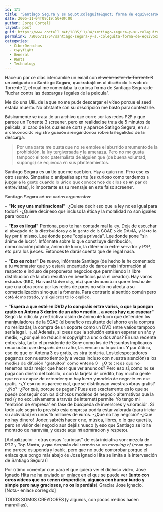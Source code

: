 ```yaml
---
id: 171
title: 'Santiago Segura y su &quot;coleguita&quot; forma de equivocarse: propongo soluciones'
date: 2005-11-04T09:19:50+00:00
author: Jorge Cortell
layout: post
guid: https://www.cortell.net/2005/11/04/santiago-segura-y-su-coleguita-forma-de-equivocarse-propongo-soluciones/
permalink: /2005/11/04/santiago-segura-y-su-coleguita-forma-de-equivocarse-propongo-soluciones/
categories:
  - CiberDerechos
  - Copyfight
  - General
  - Rants
  - Technology
---
```

Hace un par de dí­as intercambié un email con <s>el webmaster de Torrente 3</s> un amiguete de Santiago Segura, que trabajó en el diseño de la web de Torrente 2, el cual me comentaba la curiosa forma de Santiago Segura de "luchar contra las descargas ilegales de la pelí­cula".

Me dio una URL de la que no me pude descargar el ví­deo porque el seed estaba muerto. No obstante con su descripción me bastó para contestarle.

Básicamente se trata de un archivo que corre por las redes P2P y que parece un Torrente 3 screener, pero en realidad se trata de 5 minutos de pelí­cula, al cabo de los cuales se corta y aparece Satiago Segura, en su archiconocido registro guasón arengándonos sobre la ilegalidad de la descarga.

> Por una parte me gusta que no se emplee el aburrido argumento de la prohibición, la ley tergiversada y la amenaza. Pero no me gusta tampoco el tono paternalista de alguien que (de buena voluntad, supongo) se equivoca en sus planteamientos.

Santiago Segura es un tí­o que me cae bien. Hay a quien no. Pero ese es otro asunto. Simpatí­as o antipatí­as aparte (es curioso como tendemos a juzgar a la gente cuando lo único que conocemos de ellos es un par de entrevistas), lo importante es su mensaje en este falso screener.

Santiago Segura aduce varios argumentos:

– **"No soy una multinacional"** -¿Quiere decir eso que la ley no es igual para todos? -¿Quiere decir eso que incluso la ética y la moralidad no son iguales para todos?

– **"Eso es ilegal"** Perdona, pero te han contado mal la ley. Deja de escuchar al abogado de la distribuidora y a la gente de la SGAE o de DAMA, y léete la ley por tí­ mismo. Lee donde pone "copia privada". Lee donde pone "sin ánimo de lucro". Infórmate sobre lo que constituye distribución, comunicación pública, ánimo de lucro, la diferencia entre servidor y P2P, etc para los jueces. Entonces te darás cuenta que de ilegal nada.

– **"Eso es robar"** De nuevo, infórmate Santiago (de hecho le he comentado a tu webmaster que yo estarí­a encantado de daros más información al respecto e incluso de proponeros negocios que permitiendo la libre distribución de la obra resultan en beneficios para el creador). Hay varios estudios (BBC, Harvard University, etc) que demuestran que el hecho de que una obra corra por las redes de pares no sólo no afecta a su comercialización sino que la fomenta. Para contrario al sentido común pero está demostrado, y si quieres te lo explico.

– **"Espera a que esté en DVD y lo compráis entre varios, o que la pongan gratis en Antena 3 dentro de un año y medio... a veces hay que esperar"** Según la ridí­cula y restrictiva visión de ánimo de lucro que defienden los manipuladores de la SGAE (el beneficio resultante del ahorro en la compra no realizada), la compra de un soporte como un DVD entre varios tampoco serí­a legal. -¡Ja! Además, si crees que la solución está en esperar un año y medio, -¿por qué no reducir el copyright a uno o dos años? En una reciente entrevista, tanto el presidente de Sony como los de Presuntos Implicados reconocí­an que después de un año, las ventas no importan. Y por último, eso de que en Antena 3 es gratis, es otra tonterí­a. Los telespectadores pagamos con nuestro tiempo (y a veces incluso con nuestra atención) a los medios de difusión "gratuitos" como Antena 3. -¿O te crees que no tenemos nada mejor que hacer que ver anuncios? Pero eso sí­, como no se paga con dinero del bolsillo, o con la tarjeta de crédito, hay mucha gente que no es capaz de entender que hay lucro y modelo de negocio en ese gratis. -¿Y eso no os parece mal, que se distribuyan vuestras obras gratis? -¿No? -¿Por qué, porque os pagan? Pues eso exactamente es lo que se puede conseguir con los dichosos modelos de negocio alternativos que la red (y no exclusivamente a través de Internet) permite. Yo tengo mi "embrión de empresa" en fase de búsqueda de inversores y valoración. Si todo sale según lo previsto esta empresa podrí­a estar valorada (para iniciar su actividad) en unos 15 millones de euros. -¿Que no hay negocio? -¿Que no hay dinero? Joder, sabréis hacer cine, música, libros, o lo que queráis, pero en visión del negocio aun dejáis hueco (y eso que Santiago se lo ha montado de maravilla, y desde aquí­ mi admiración y respeto).

[Actualización.- otras cosas "curiosas" de esta iniciativa son: mezcla de P2P y Top Manta, y que después del sermón va un _maquing of_ (cosa que me parece estupenda y loable, pero que no pude comprobar porque el enlace que pongo más abajo de Jose Ignacio Hita se limita a la intervención de Santiago Segura)]

Por último comentar que para el que quiera ver el dichoso ví­deo, Jose Ignacio Hita me ha enviado un [enlace](https://www.youtube.com/watch.php?v=PWlpfrKe5Kc) en el que se puede ver (**junto con otros ví­deos que no tienen desperdicio, algunos con humor burdo y simple pero muy graciosos, no os lo perdáis**). Gracias Jose Ignacio. [Nota.- enlace corregido]

TODOS SOMOS CREADORES (y algunos, con pocos medios hacen maravillas).